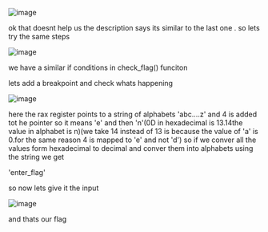 ![image](https://github.com/user-attachments/assets/de3aeaf9-af4f-46d4-a322-a84ecc5a5e4d)

ok that doesnt help us
the description says its similar to the last one . so lets try the same steps

![image](https://github.com/user-attachments/assets/55d12f49-1e53-460e-acb4-90425f2ee75d)

we have a similar if conditions in check_flag() funciton

lets add a breakpoint and check whats happening

![image](https://github.com/user-attachments/assets/02648714-53bd-4182-809e-28806f2d4064)

here the rax register points to a string of alphabets 'abc....z'
and 4 is added tot he pointer so it means 'e'
and then 'n'(0D in hexadecimal is 13.14the value in alphabet is n)(we take 14 instead of 13 is because the value of 'a' is 0.for the same reason 4 is mapped to 'e' and not 'd')
so if we conver all the values form hexadecimal to decimal and conver them into alphabets using the string we get

'enter_flag'

so now lets give it the input

![image](https://github.com/user-attachments/assets/a2ccdc56-c466-4129-9aa9-dd74c25fee81)

and thats our flag
